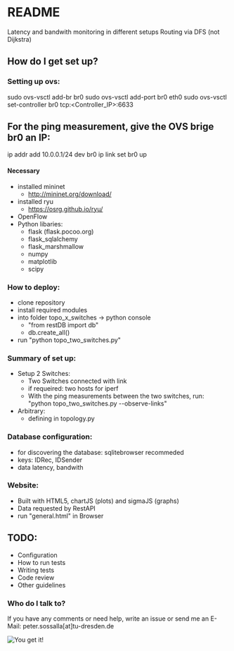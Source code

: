 # README #

Latency and bandwith monitoring in different setups
Routing via DFS (not Dijkstra)
## How do I get set up? ##

### Setting up ovs:
sudo ovs-vsctl add-br br0
sudo ovs-vsctl add-port br0 eth0
sudo ovs-vsctl set-controller br0 tcp:<Controller_IP>:6633

## For the ping measurement, give the OVS brige br0 an IP:
ip addr add 10.0.0.1/24 dev br0
ip link set br0 up

#### Necessary  
* installed mininet
     * http://mininet.org/download/  
* installed ryu
     * https://osrg.github.io/ryu/  
* OpenFlow
* Python libaries:
    * flask (flask.pocoo.org)
    * flask_sqlalchemy
    * flask_marshmallow
    * numpy
    * matplotlib
    * scipy

### How to deploy:  
* clone repository
* install required modules
* into folder topo_x_switches -> python console 
    * "from restDB import db"
    * db.create_all() 
* run "python topo_two_switches.py"

### Summary of set up:
+ Setup 2 Switches:
    + Two Switches connected with link
    + if requeired: two hosts for iperf
    + With the ping measurements between the two switches, run: "python topo_two_switches.py --observe-links"
+ Arbitrary:
    + defining in topology.py

### Database configuration:
* for discovering the database: sqlitebrowser recommeded
* keys: IDRec, IDSender
* data  latency, bandwith

### Website:
* Built with HTML5, chartJS (plots) and sigmaJS (graphs)
* Data requested by RestAPI
* run "general.html" in Browser

## TODO:
* Configuration
* How to run tests
* Writing tests
* Code review
* Other guidelines

### Who do I talk to? ###
If you have any comments or need help, write an issue or send me an E-Mail:
peter.sossalla[at]tu-dresden.de

![You get it!](https://media1.tenor.com/images/d67770820288f00f71027c287a75e708/tenor.gif?itemid=7957769 "Happy")  
